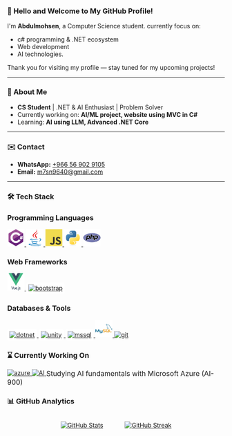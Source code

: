 
### 👋 Hello and Welcome to My GitHub Profile! 

I'm **Abdulmohsen**, a Computer Science student.
currently focus on:
- c# programming & .NET ecosystem
- Web development
- AI technologies.

Thank you for visiting my profile — stay tuned for my upcoming projects!

---

### 📄 About Me

-  **CS Student** | .NET & AI Enthusiast | Problem Solver
-  Currently working on: **AI/ML project, website using MVC in C#**
-  Learning: **AI using LLM, Advanced .NET Core**

---

### ✉️ Contact

- **WhatsApp:** [+966 56 902 9105](https://wa.me/966569029105)  
- **Email:**    [m7sn9640@gmail.com](mailto:m7sn9640@gmail.com)  

---

### 🛠️ Tech Stack
### Programming Languages 
<p align="left"> 
  
  <!-- Programming Languages -->

  <a href="https://dotnet.microsoft.com/en-us/languages/csharp" target="_blank" rel="noreferrer"> <img src="https://raw.githubusercontent.com/devicons/devicon/master/icons/csharp/csharp-original.svg" alt="csharp" width="40" height="40"/> </a>
  <a href="https://www.java.com" target="_blank" rel="noreferrer"> <img src="https://raw.githubusercontent.com/devicons/devicon/master/icons/java/java-original.svg" alt="java" width="40" height="40"/> </a>
  <a href="https://developer.mozilla.org/en-US/docs/Web/JavaScript" target="_blank" rel="noreferrer"> <img src="https://raw.githubusercontent.com/devicons/devicon/master/icons/javascript/javascript-original.svg" alt="javascript" width="40" height="40"/> </a>
  <a href="https://www.python.org" target="_blank" rel="noreferrer"> <img src="https://raw.githubusercontent.com/devicons/devicon/master/icons/python/python-original.svg" alt="python" width="40" height="40"/> </a>
  <a href="https://www.php.net" target="_blank" rel="noreferrer"> <img src="https://raw.githubusercontent.com/devicons/devicon/master/icons/php/php-original.svg" alt="php" width="40" height="40"/> </a>
  
  <!-- Web Frameworks -->
  ### Web Frameworks
  <a href="https://vuejs.org" target="_blank" rel="noreferrer"> <img src="https://raw.githubusercontent.com/devicons/devicon/master/icons/vuejs/vuejs-original-wordmark.svg" alt="vuejs" width="40" height="40"/> </a>
  <a href="https://getbootstrap.com" target="_blank" rel="noreferrer"> <img src="https://cdn.jsdelivr.net/gh/devicons/devicon/icons/bootstrap/bootstrap-original.svg" style="background-color:white; padding:5px; border-radius:5px;" alt="bootstrap" width="40" height="40"/> </a>
  
  <!-- Databases & Tools -->
  ### Databases & Tools
  <a href="https://dotnet.microsoft.com" target="_blank" rel="noreferrer"> <img src="https://cdn.jsdelivr.net/gh/devicons/devicon/icons/dotnetcore/dotnetcore-original.svg" style="background-color:white; padding:5px; border-radius:5px;" alt="dotnet" width="40" height="40"/> </a>
  <a href="https://unity.com" target="_blank" rel="noreferrer"> <img src="https://cdn.jsdelivr.net/gh/devicons/devicon/icons/unity/unity-original.svg" style="background-color:white; padding:5px; border-radius:5px;" alt="unity" width="40" height="40"/> </a>
  <a href="https://www.microsoft.com/en-us/sql-server" target="_blank" rel="noreferrer"> <img src="https://cdn.jsdelivr.net/gh/devicons/devicon/icons/microsoftsqlserver/microsoftsqlserver-plain.svg" style="background-color:white; padding:5px; border-radius:5px;" alt="mssql" width="40" height="40"/> </a>
  <a href="https://www.mysql.com" target="_blank" rel="noreferrer"> <img src="https://raw.githubusercontent.com/devicons/devicon/master/icons/mysql/mysql-original-wordmark.svg" alt="mysql" width="40" height="40"/> </a>
  <a href="https://git-scm.com" target="_blank" rel="noreferrer"> <img src="https://www.vectorlogo.zone/logos/git-scm/git-scm-icon.svg" alt="git" width="40" height="40"/> </a>
</p>

### ⌛ Currently Working On

<p align="left">
  <a href="https://learn.microsoft.com/en-us/certifications/azure-ai-fundamentals/" target="_blank" rel="noreferrer">
    <img src="https://cdn.jsdelivr.net/gh/devicons/devicon/icons/azure/azure-original.svg" alt="azure" width="40" height="40"/>
  </a>
  <a href="https://learn.microsoft.com/en-us/azure/cognitive-services/" target="_blank" rel="noreferrer">
    <img src="https://upload.wikimedia.org/wikipedia/commons/2/2d/Artificial_Intelligence_Icon.png" alt="AI" width="40" height="40" />
  </a>
  <span style="vertical-align: middle; font-size: 16px;"> Studying AI fundamentals with Microsoft Azure (AI-900)</span>
</p>



### 📊 GitHub Analytics

<div align="center" style="display: flex; flex-wrap: wrap; gap: 50px; justify-content: center;">

[![GitHub Stats](https://github-readme-stats.vercel.app/api?username=M7snv2017&show_icons=true&theme=dark)](https://github.com/M7snv2017) 

[![GitHub Streak](https://streak-stats.demolab.com/?user=M7snv2017&theme=dark)](https://github.com/M7snv2017)


</div>


